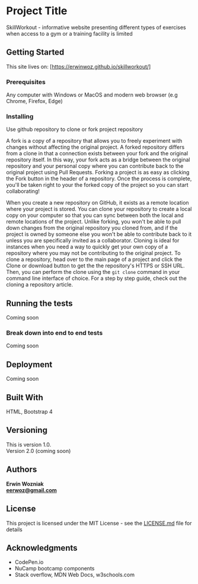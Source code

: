 # Project Title

SkillWorkout - informative website presenting different types of exercises when access to a gym or a training facility is limited

## Getting Started

This site lives on: [https://erwinwoz.github.io/skillworkout/]

### Prerequisites

Any computer with Windows or MacOS and modern web browser (e.g Chrome, Firefox, Edge)


### Installing

Use github repository to clone or fork project repository

A fork is a copy of a repository that allows you to freely experiment with changes without affecting the original project. A forked repository differs from a clone in that a connection exists between your fork and the original repository itself. In this way, your fork acts as a bridge between the original repository and your personal copy where you can contribute back to the original project using Pull Requests.
Forking a project is as easy as clicking the Fork button in the header of a repository. Once the process is complete, you'll be taken right to your the forked copy of the project so you can start collaborating!

When you create a new repository on GitHub, it exists as a remote location where your project is stored. You can clone your repository to create a local copy on your computer so that you can sync between both the local and remote locations of the project.
Unlike forking, you won't be able to pull down changes from the original repository you cloned from, and if the project is owned by someone else you won't be able to contribute back to it unless you are specifically invited as a collaborator. Cloning is ideal for instances when you need a way to quickly get your own copy of a repository where you may not be contributing to the original project.
To clone a repository, head over to the main page of a project and click the Clone or download button to get the the repository's HTTPS or SSH URL. Then, you can perform the clone using the `git clone` command in your command line interface of choice. For a step by step guide, check out the cloning a repository article.


## Running the tests

Coming soon

### Break down into end to end tests

Coming soon

## Deployment

Coming soon

## Built With

HTML, Bootstrap 4


## Versioning

This is version 1.0.\
Version 2.0 (coming soon) 

## Authors

**Erwin Wozniak**\
**eerwoz@gmail.com** 


## License

This project is licensed under the MIT License - see the [LICENSE.md](LICENSE.md) file for details

## Acknowledgments

* CodePen.io
* NuCamp bootcamp components
* Stack overflow, MDN Web Docs, w3schools.com
